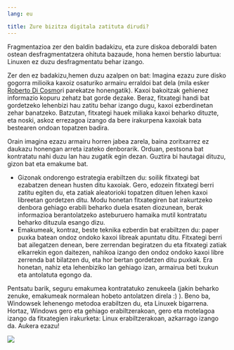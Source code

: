 ```yaml
---
lang: eu

title: Zure bizitza digitala zatituta dirudi?
---
```


Fragmentazioa zer den baldin badakizu, eta zure diskoa deboraldi baten ostean desfragmentatzera ohituta bazaude, hona hemen berstio laburtua: Linuxen ez duzu desfragmentatu behar izango.

Zer den ez badakizu,hemen duzu azalpen on bat: Imagina ezazu zure disko gogorra milioika kaxoiz osaturiko armairu erraldoi bat dela (mila esker <a href="http://www.pps.jussieu.fr/~dicosmo/">Roberto Di Cosmo</a>ri parekatze honengatik). Kaxoi bakoitzak gehienez informazio kopuru zehatz bat gorde dezake. Beraz, fitxategi handi bat gordetzeko lehenbizi hau zatitu behar izango dugu, kaxoi ezberdinetan zehar banatzeko. Batzutan, fitxategi hauek miliaka kaxoi beharko dituzte, eta noski, askoz errezagoa izango da bere irakurpena kaxoiak bata bestearen ondoan topatzen badira.
 
Orain imagina ezazu armairu horren jabea zarela, baina zoritxarrez ez daukazu honengan arreta izateko denborarik. Orduan, pestsona bat kontratatu nahi duzu lan hau zugatik egin dezan. Guztira bi hautagai dituzu, gizon bat eta emakume bat.

<ul>

<li>Gizonak ondorengo estrategia erabiltzen du: soilik fitxategi bat ezabatzen denean husten ditu kaxoiak. Gero, edozein fitxategi berri zatitu egiten du, eta zatiak aleatorioki topatzen dituen lehen kaxoi libreetan gordetzen ditu. Modu honetan fitxategiren bat irakurtzeko denbora gehiago erabili beharko duela esaten diozunean, berak informazioa berantolatzeko asteburuero hamaika mutil kontratatu beharko dituzula esango dizu.</li>

<li>Emakumeak, kontraz, beste teknika ezberdin bat erabiltzen du: paper puxka batean ondoz ondoko kaxoi libreak apuntatu ditu. Fitxategi berri bat ailegatzen denean, bere zerrendan begiratzen du eta fitxategi zatiak elkarrekin egon daitezen, nahikoa izango den ondoz ondoko kaxoi libre zerrenda bat bilatzen du, eta hor bertan gordetzen ditu puxkak. Era honetan, nahiz eta lehenbiziko lan gehiago izan, armairua beti txukun eta antolatuta egongo da.</li>

</ul>

Pentsatu barik, seguru emakumea kontratatuko zenukeela (jakin beharko zenuke, emakumeak normalean hobeto antolatzen direla :) ). Beno ba, Windowsek lehenengo metodoa erabiltzen du, eta Linuxek bigarrena. Hortaz, Windows gero eta gehiago erabiltzerakoan, gero eta motelagoa izango da fitxategien irakurketa: Linux erabiltzerakoan, azkarrago izango da. Aukera ezazu!

<img src="Images/defragment.png" />




